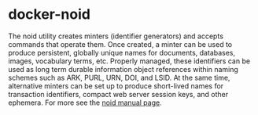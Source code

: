 # docker-noid

The noid utility creates minters (identifier generators) and accepts commands that operate them. Once created, a minter can be used to produce persistent, globally unique names for documents, databases, images, vocabulary terms, etc. Properly managed, these identifiers can be used as long term durable information object references within naming schemes such as ARK, PURL, URN, DOI, and LSID. At the same time, alternative minters can be set up to produce short-lived names for transaction identifiers, compact web server session keys, and other ephemera. For more see the [noid manual page](https://metacpan.org/dist/Noid/view/noid).
